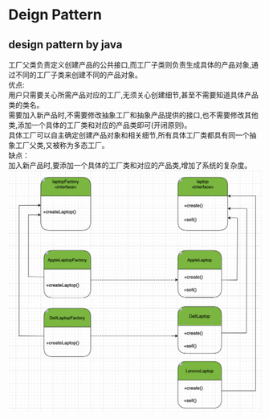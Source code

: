 # Deign Pattern
design pattern by java
------
工厂父类负责定义创建产品的公共接口,而工厂子类则负责生成具体的产品对象,通过不同的工厂子类来创建不同的产品对象。  
优点:  
用户只需要关心所需产品对应的工厂,无须关心创建细节,甚至不需要知道具体产品类的类名。  
需要加入新产品时,不需要修改抽象工厂和抽象产品提供的接口,也不需要修改其他类,添加一个具体的工厂类和对应的产品类即可(开闭原则)。  
具体工厂可以自主确定创建产品对象和相关细节,所有具体工厂类都具有同一个抽象工厂父类,又被称为多态工厂。  
缺点：  
加入新产品时,要添加一个具体的工厂类和对应的产品类,增加了系统的复杂度。  
![image](https://github.com/Li2210/deignPatternStudy/blob/master/img/factory-method.png)